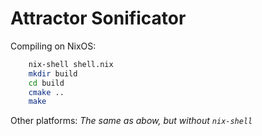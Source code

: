 # Attractor Sonificator

Compiling on NixOS: 

```bash
	nix-shell shell.nix
	mkdir build
	cd build
	cmake ..
	make
```

Other platforms:
_The same as abow, but without `nix-shell`_
